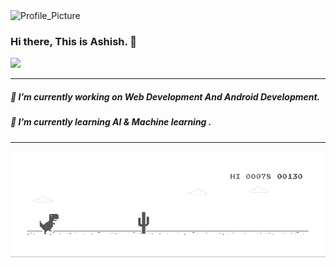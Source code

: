 

<img alt="Profile_Picture" src="https://instagram.fpat2-1.fna.fbcdn.net/v/t51.2885-19/s320x320/95367948_231049821647249_1392290503143194624_n.jpg?_nc_ht=instagram.fpat2-1.fna.fbcdn.net&amp;_nc_ohc=Qf6CQtTr79oAX8d4hOm&amp;oh=66b4cfacd5eb54c1e0407f3cfe39fce9&amp;oe=5F3BBB68" style="">

### Hi there, This is Ashish. 👋
<a href="devapp.cf"><img src="https://img.shields.io/badge/Name-Ashish-brightgreen?style=for-the-badge&logo=appveyor"></a>
<hr>

##### 🔭 I’m currently working on Web Development And Android Development.
##### 🌱 I’m currently learning AI & Machine learning .

<hr>


![Dino](https://raw.githubusercontent.com/praveenscience/praveenscience/master/dino.gif)



